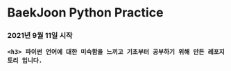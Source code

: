 <h1> BaekJoon Python Practice
    <h3> 2021년 9월 11일 시작
        
    <h3> 파이썬 언어에 대한 미숙함을 느끼고 기초부터 공부하기 위해 만든 레포지토리 입니다.